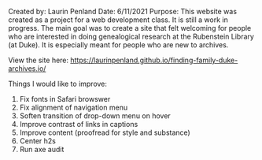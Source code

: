 Created by: Laurin Penland
Date: 6/11/2021
Purpose:  This website was created as a project for a web development class. It is still a work in  progress. The main goal was to create a site that felt welcoming for people who are interested in doing genealogical research at the Rubenstein Library (at Duke). It is especially meant for people who are new to archives.

View the site here: https://laurinpenland.github.io/finding-family-duke-archives.io/

Things I would like to improve:
1) Fix fonts in Safari browswer
2) Fix alignment of navigation menu
3) Soften transition of drop-down menu on hover
4) Improve contrast of links in captions
5) Improve content (proofread for style and substance)
6) Center h2s
7) Run axe audit
